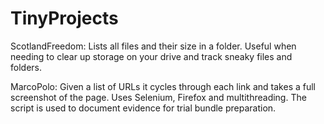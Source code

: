 # TinyProjects
ScotlandFreedom: Lists all files and their size in a folder. 
Useful when needing to clear up storage on your drive and track sneaky files and folders. 

MarcoPolo: Given a list of URLs it cycles through each link and takes a full screenshot of the page. 
Uses Selenium, Firefox and multithreading. The script is used to document evidence for trial bundle preparation. 
